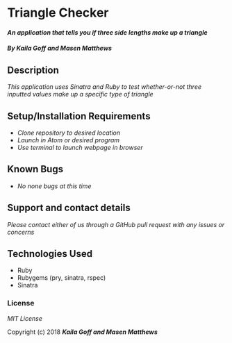 # Triangle Checker

#### _An application that tells you if three side lengths make up a triangle_

#### _By Kaila Goff and Masen Matthews_

## Description

_This application uses Sinatra and Ruby to test whether-or-not three inputted values make up a specific type of triangle_

## Setup/Installation Requirements

* _Clone repository to desired location_
* _Launch in Atom or desired program_
* _Use terminal to launch webpage in browser_

## Known Bugs

* _No none bugs at this time_

## Support and contact details

_Please contact either of us through a GitHub pull request with any issues or concerns_

## Technologies Used

* Ruby
* Rubygems (pry, sinatra, rspec)
* Sinatra

### License

*MIT License*

Copyright (c) 2018 **_Kaila Goff and Masen Matthews_**
